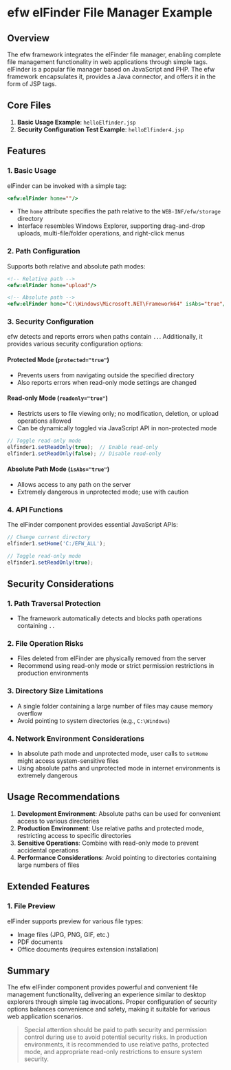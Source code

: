 # efw elFinder File Manager Example

## Overview

The efw framework integrates the elFinder file manager, enabling complete file management functionality in web applications through simple tags. elFinder is a popular file manager based on JavaScript and PHP. The efw framework encapsulates it, provides a Java connector, and offers it in the form of JSP tags.

## Core Files

1. **Basic Usage Example**: `helloElfinder.jsp`
2. **Security Configuration Test Example**: `helloElfinder4.jsp`

## Features

### 1. Basic Usage
elFinder can be invoked with a simple tag:

```jsp
<efw:elFinder home=""/>
```

- The `home` attribute specifies the path relative to the `WEB-INF/efw/storage` directory
- Interface resembles Windows Explorer, supporting drag-and-drop uploads, multi-file/folder operations, and right-click menus

### 2. Path Configuration
Supports both relative and absolute path modes:

```jsp
<!-- Relative path -->
<efw:elFinder home="upload"/>

<!-- Absolute path -->
<efw:elFinder home="C:\Windows\Microsoft.NET\Framework64" isAbs="true"/>
```

### 3. Security Configuration
efw detects and reports errors when paths contain `..`. Additionally, it provides various security configuration options:

#### Protected Mode (`protected="true"`)
- Prevents users from navigating outside the specified directory
- Also reports errors when read-only mode settings are changed

#### Read-only Mode (`readonly="true"`)
- Restricts users to file viewing only; no modification, deletion, or upload operations allowed
- Can be dynamically toggled via JavaScript API in non-protected mode

```javascript
// Toggle read-only mode
elfinder1.setReadOnly(true);  // Enable read-only
elfinder1.setReadOnly(false); // Disable read-only
```

#### Absolute Path Mode (`isAbs="true"`)
- Allows access to any path on the server
- Extremely dangerous in unprotected mode; use with caution

### 4. API Functions
The elFinder component provides essential JavaScript APIs:

```javascript
// Change current directory
elfinder1.setHome('C:/EFW_ALL');

// Toggle read-only mode
elfinder1.setReadOnly(true);
```

## Security Considerations

### 1. Path Traversal Protection
- The framework automatically detects and blocks path operations containing `..`

### 2. File Operation Risks
- Files deleted from elFinder are physically removed from the server
- Recommend using read-only mode or strict permission restrictions in production environments

### 3. Directory Size Limitations
- A single folder containing a large number of files may cause memory overflow
- Avoid pointing to system directories (e.g., `C:\Windows`)

### 4. Network Environment Considerations
- In absolute path mode and unprotected mode, user calls to `setHome` might access system-sensitive files
- Using absolute paths and unprotected mode in internet environments is extremely dangerous

## Usage Recommendations

1. **Development Environment**: Absolute paths can be used for convenient access to various directories
2. **Production Environment**: Use relative paths and protected mode, restricting access to specific directories
3. **Sensitive Operations**: Combine with read-only mode to prevent accidental operations
4. **Performance Considerations**: Avoid pointing to directories containing large numbers of files

## Extended Features

### 1. File Preview
elFinder supports preview for various file types:
- Image files (JPG, PNG, GIF, etc.)
- PDF documents
- Office documents (requires extension installation)

## Summary

The efw elFinder component provides powerful and convenient file management functionality, delivering an experience similar to desktop explorers through simple tag invocations. Proper configuration of security options balances convenience and safety, making it suitable for various web application scenarios.

> Special attention should be paid to path security and permission control during use to avoid potential security risks. In production environments, it is recommended to use relative paths, protected mode, and appropriate read-only restrictions to ensure system security.
